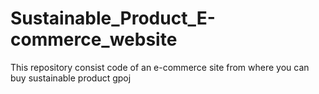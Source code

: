 # Sustainable_Product_E-commerce_website
This repository consist code of an e-commerce site from where you can buy sustainable product 
gpoj